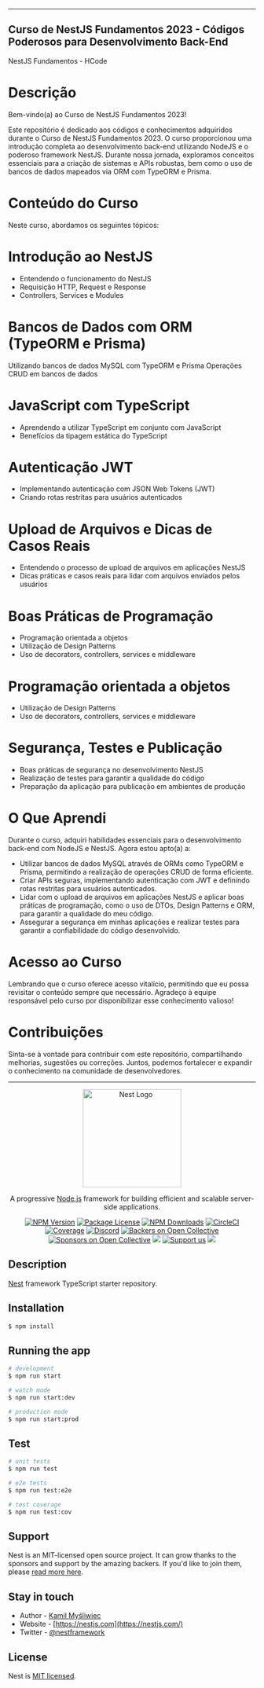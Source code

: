 __________________________________________________________________________________________________________________________________________________________________________________________________________________________________________________________________________________________________________

## Curso de NestJS Fundamentos 2023 - Códigos Poderosos para Desenvolvimento Back-End
NestJS Fundamentos - HCode

# Descrição
Bem-vindo(a) ao Curso de NestJS Fundamentos 2023!

Este repositório é dedicado aos códigos e conhecimentos adquiridos durante o Curso de NestJS Fundamentos 2023. O curso proporcionou uma introdução completa ao desenvolvimento back-end utilizando NodeJS e o poderoso framework NestJS. Durante nossa jornada, exploramos conceitos essenciais para a criação de sistemas e APIs robustas, bem como o uso de bancos de dados mapeados via ORM com TypeORM e Prisma.

# Conteúdo do Curso
Neste curso, abordamos os seguintes tópicos:

# Introdução ao NestJS
- Entendendo o funcionamento do NestJS
- Requisição HTTP, Request e Response
- Controllers, Services e Modules

# Bancos de Dados com ORM (TypeORM e Prisma)
Utilizando bancos de dados MySQL com TypeORM e Prisma
Operações CRUD em bancos de dados

# JavaScript com TypeScript
- Aprendendo a utilizar TypeScript em conjunto com JavaScript
- Benefícios da tipagem estática do TypeScript

# Autenticação JWT
- Implementando autenticação com JSON Web Tokens (JWT)
- Criando rotas restritas para usuários autenticados

# Upload de Arquivos e Dicas de Casos Reais
- Entendendo o processo de upload de arquivos em aplicações NestJS
- Dicas práticas e casos reais para lidar com arquivos enviados pelos usuários

# Boas Práticas de Programação
- Programação orientada a objetos
- Utilização de Design Patterns
- Uso de decorators, controllers, services e middleware

# Programação orientada a objetos
- Utilização de Design Patterns
- Uso de decorators, controllers, services e middleware

# Segurança, Testes e Publicação
- Boas práticas de segurança no desenvolvimento NestJS
- Realização de testes para garantir a qualidade do código
- Preparação da aplicação para publicação em ambientes de produção

# O Que Aprendi
Durante o curso, adquiri habilidades essenciais para o desenvolvimento back-end com NodeJS e NestJS. Agora estou apto(a) a:

- Utilizar bancos de dados MySQL através de ORMs como TypeORM e Prisma, permitindo a realização de operações CRUD de forma eficiente.
- Criar APIs seguras, implementando autenticação com JWT e definindo rotas restritas para usuários autenticados.
- Lidar com o upload de arquivos em aplicações NestJS e aplicar boas práticas de programação, como o uso de DTOs, Design Patterns e ORM, para garantir a qualidade do meu código.
- Assegurar a segurança em minhas aplicações e realizar testes para garantir a confiabilidade do código desenvolvido.

# Acesso ao Curso
Lembrando que o curso oferece acesso vitalício, permitindo que eu possa revisitar o conteúdo sempre que necessário. Agradeço à equipe responsável pelo curso por disponibilizar esse conhecimento valioso!

# Contribuições
Sinta-se à vontade para contribuir com este repositório, compartilhando melhorias, sugestões ou correções. Juntos, podemos fortalecer e expandir o conhecimento na comunidade de desenvolvedores.


__________________________________________________________________________________________________________________________________________________________________________________________________________________________________________________________________________________________________________


<p align="center">
  <a href="http://nestjs.com/" target="blank"><img src="https://nestjs.com/img/logo-small.svg" width="200" alt="Nest Logo" /></a>
</p>

[circleci-image]: https://img.shields.io/circleci/build/github/nestjs/nest/master?token=abc123def456
[circleci-url]: https://circleci.com/gh/nestjs/nest

  <p align="center">A progressive <a href="http://nodejs.org" target="_blank">Node.js</a> framework for building efficient and scalable server-side applications.</p>
    <p align="center">
<a href="https://www.npmjs.com/~nestjscore" target="_blank"><img src="https://img.shields.io/npm/v/@nestjs/core.svg" alt="NPM Version" /></a>
<a href="https://www.npmjs.com/~nestjscore" target="_blank"><img src="https://img.shields.io/npm/l/@nestjs/core.svg" alt="Package License" /></a>
<a href="https://www.npmjs.com/~nestjscore" target="_blank"><img src="https://img.shields.io/npm/dm/@nestjs/common.svg" alt="NPM Downloads" /></a>
<a href="https://circleci.com/gh/nestjs/nest" target="_blank"><img src="https://img.shields.io/circleci/build/github/nestjs/nest/master" alt="CircleCI" /></a>
<a href="https://coveralls.io/github/nestjs/nest?branch=master" target="_blank"><img src="https://coveralls.io/repos/github/nestjs/nest/badge.svg?branch=master#9" alt="Coverage" /></a>
<a href="https://discord.gg/G7Qnnhy" target="_blank"><img src="https://img.shields.io/badge/discord-online-brightgreen.svg" alt="Discord"/></a>
<a href="https://opencollective.com/nest#backer" target="_blank"><img src="https://opencollective.com/nest/backers/badge.svg" alt="Backers on Open Collective" /></a>
<a href="https://opencollective.com/nest#sponsor" target="_blank"><img src="https://opencollective.com/nest/sponsors/badge.svg" alt="Sponsors on Open Collective" /></a>
  <a href="https://paypal.me/kamilmysliwiec" target="_blank"><img src="https://img.shields.io/badge/Donate-PayPal-ff3f59.svg"/></a>
    <a href="https://opencollective.com/nest#sponsor"  target="_blank"><img src="https://img.shields.io/badge/Support%20us-Open%20Collective-41B883.svg" alt="Support us"></a>
  <a href="https://twitter.com/nestframework" target="_blank"><img src="https://img.shields.io/twitter/follow/nestframework.svg?style=social&label=Follow"></a>
</p>
  <!--[![Backers on Open Collective](https://opencollective.com/nest/backers/badge.svg)](https://opencollective.com/nest#backer)
  [![Sponsors on Open Collective](https://opencollective.com/nest/sponsors/badge.svg)](https://opencollective.com/nest#sponsor)-->

## Description

[Nest](https://github.com/nestjs/nest) framework TypeScript starter repository.

## Installation

```bash
$ npm install
```

## Running the app

```bash
# development
$ npm run start

# watch mode
$ npm run start:dev

# production mode
$ npm run start:prod
```

## Test

```bash
# unit tests
$ npm run test

# e2e tests
$ npm run test:e2e

# test coverage
$ npm run test:cov
```

## Support

Nest is an MIT-licensed open source project. It can grow thanks to the sponsors and support by the amazing backers. If you'd like to join them, please [read more here](https://docs.nestjs.com/support).

## Stay in touch

- Author - [Kamil Myśliwiec](https://kamilmysliwiec.com)
- Website - [https://nestjs.com](https://nestjs.com/)
- Twitter - [@nestframework](https://twitter.com/nestframework)

## License

Nest is [MIT licensed](LICENSE).
